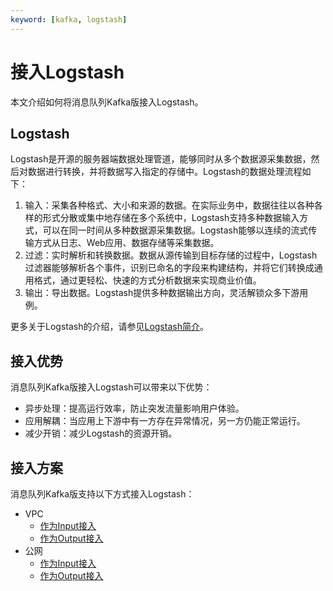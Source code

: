 ```yaml
---
keyword: [kafka, logstash]
---
```


# 接入Logstash

本文介绍如何将消息队列Kafka版接入Logstash。

## Logstash

Logstash是开源的服务器端数据处理管道，能够同时从多个数据源采集数据，然后对数据进行转换，并将数据写入指定的存储中。Logstash的数据处理流程如下：

1.  输入：采集各种格式、大小和来源的数据。在实际业务中，数据往往以各种各样的形式分散或集中地存储在多个系统中，Logstash支持多种数据输入方式，可以在同一时间从多种数据源采集数据。Logstash能够以连续的流式传输方式从日志、Web应用、数据存储等采集数据。
2.  过滤：实时解析和转换数据。数据从源传输到目标存储的过程中，Logstash过滤器能够解析各个事件，识别已命名的字段来构建结构，并将它们转换成通用格式，通过更轻松、快速的方式分析数据来实现商业价值。
3.  输出：导出数据。Logstash提供多种数据输出方向，灵活解锁众多下游用例。

更多关于Logstash的介绍，请参见[Logstash简介](https://www.elastic.co/guide/en/logstash/current/introduction.html)。

## 接入优势

消息队列Kafka版接入Logstash可以带来以下优势：

-   异步处理：提高运行效率，防止突发流量影响用户体验。
-   应用解耦：当应用上下游中有一方存在异常情况，另一方仍能正常运行。
-   减少开销：减少Logstash的资源开销。

## 接入方案

消息队列Kafka版支持以下方式接入Logstash：

-   VPC
    -   [作为Input接入](/cn.zh-CN/生态对接/开源生态/Logstash/VPC/作为Input接入.md)
    -   [作为Output接入](/cn.zh-CN/生态对接/开源生态/Logstash/VPC/作为Output接入.md)
-   公网
    -   [作为Input接入](/cn.zh-CN/生态对接/开源生态/Logstash/公网/作为Input接入.md)
    -   [作为Output接入](/cn.zh-CN/生态对接/开源生态/Logstash/公网/作为Output接入.md)

